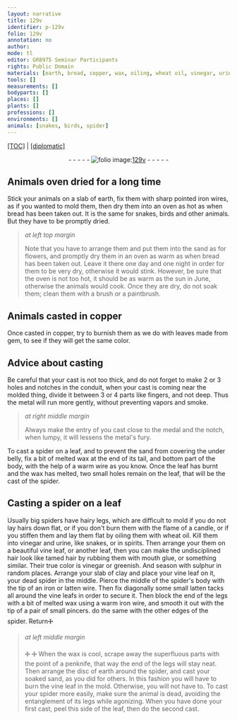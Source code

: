 ```yaml
---
layout: narrative
title: 129v
identifier: p-129v
folio: 129v
annotation: no
author:
mode: tl
editor: GR8975 Seminar Participants
rights: Public Domain
materials: [earth, bread, copper, wax, oiling, wheat oil, vinegar, urine, spirits, clay, iron, latten]
tools: []
measurements: []
bodyparts: []
places: []
plants: []
professions: []
environments: []
animals: [snakes, birds, spider]
---
```


<p><a href="{{ site.baseurl }}/translation/">[TOC]</a> | <a href="{{ site.baseurl }}/_texts/p-129v_tc.md/">[diplomatic]</a></p><div class="folio" align="center">- - - - - <a href="http://gallica.bnf.fr/ark:/12148/btv1b10500001g/f264.item.r=" target="_blank"><img src="https://cu-mkp.github.io/2017-workshop-edition/assets/photo-icon.png" alt="folio image: " style="display:inline-block; margin-bottom:-3px;"/>129v</a> - - - - - </div>  
  

## Animals oven dried for a long time

 
 Stick your animals on a slab of <span class="m">earth</span>, fix them with sharp pointed iron wires, as if you wanted to mold them, then dry them into an oven as hot as when <span class="m">bread</span> has been taken out. It is the same for <span class="al">snakes</span>, <span class="al">birds</span> and other animals. But they have to be promptly dried.
 
> *at left top margin*
> 
> 
>   Note that you have to arrange them and put them into the sand as for flowers, and promptly dry them in an oven as warm as when <span class="m">bread</span> has been taken out. Leave it there one day and one night in order for them to be very dry, otherwise it would stink. However, be sure that the oven is not too hot, it should be as warm as the sun in June, otherwise the animals would cook. Once they are dry, do not soak them; clean them with a brush or a paintbrush.
 
 
  

## Animals casted in <span class="m">copper</span>

 
Once casted in <span class="m">copper</span>, try to burnish them as we do with leaves made from gem, to see if they will get the same color.
 
 
  

## Advice about casting

 
Be careful that your cast is not too thick, and do not forget to make 2 or 3 holes and notches in the conduit, when your cast is coming near the molded thing, divide it between 3 or 4 parts like fingers, and not deep. Thus the metal will run more gently, without preventing vapors and smoke.
 
> *at right middle margin*
> 
> 
>   Always make the entry of you cast close to the medal and the notch, when lumpy, it will lessens the metal's fury.
 
 To cast a <span class="al">spider</span> on a leaf, and to prevent the sand from covering the under belly, fix a bit of melted <span class="m">wax</span> at the end of its tail, and bottom part of the body, with the help of a warm wire as you know. Once the leaf has burnt and the <span class="m">wax</span> has melted, two small holes remain on the leaf, that will be the cast of the <span class="al">spider</span>.
 
 
  

## Casting a spider on a leaf

 
 Usually big spiders have hairy legs, which are difficult to mold if you do not lay hairs down flat, or if you don't burn them with the flame of a candle, or if you stiffen them and lay them flat by <span class="m">oiling</span> them with <span class="m">wheat oil</span>. Kill them into <span class="m">vinegar</span> and <span class="m">urine</span>, like <span class="al">snakes</span>, or in <span class="m">spirits</span>. Then arrange your them on a beautiful vine leaf, or another leaf, then you can make the undisciplined hair look like tamed hair by rubbing them with mouth glue, or something similar. Their true color is <span class="m">vinegar</span> or greenish. And season with sulphur in random places. Arrange your slab of <span class="m">clay</span> and place your vine leaf on it, your dead spider in the middle. Pierce the middle of the <span class="al">spider</span>'s body with the tip of an <span class="m">iron</span> or <span class="m">latten</span> wire. Then fix diagonally some small <span class="m">latten</span> tacks all around the vine leafs in order to secure it. Then block the end of the legs with a bit of melted wax using a warm <span class="m">iron</span> wire, and smooth it out with the tip of a pair of small pincers. do the same with the other edges of the <span class="al">spider</span>. Return🜊
 
> *at left middle margin*
> 
> 
>  🜊  🜊 When the wax is cool, scrape away the superfluous parts with the point of a penknife, that way the end of the legs will stay neat. Then arrange the disc of earth around the spider, and cast your soaked sand, as you did for others. In this fashion you will have to burn the vine leaf in the mold. Otherwise, you will not have to. To cast your <span class="al">spider</span> more easily, make sure the animal is dead, avoiding the entanglement of its legs while agonizing. When you have done your first cast, peel this side of the leaf, then do the second cast. 
 
